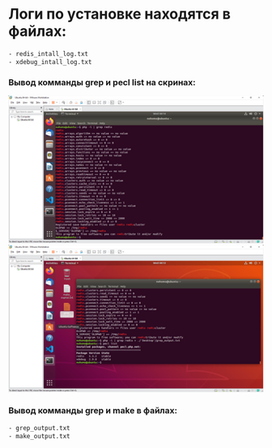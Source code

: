 # Логи по установке находятся в файлах:
    - redis_intall_log.txt
    - xdebug_intall_log.txt

### Вывод комманды grep и pecl list на скринах:
![Screenshot](grep.png)
![Screenshot](pecl_list.png)

### Вывод комманды grep и make в файлах:
    - grep_output.txt
    - make_output.txt